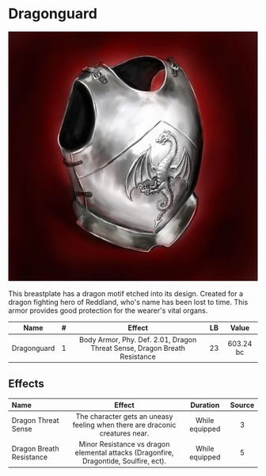 # Dragonguard

![Copyright](Dragonguard.webp)



This breastplate has a dragon motif etched into its design. Created for a dragon fighting hero of Reddland, who's name has been lost to time. This armor provides good protection for the wearer's vital organs.



|    Name    | # |                                  Effect                                  | LB |   Value   |
| :---------: | :-: | :-----------------------------------------------------------------------: | :-: | :-------: |
| Dragonguard | 1 | Body Armor, Phy. Def. 2.01, Dragon Threat Sense, Dragon Breath Resistance | 23 | 603.24 bc |

## Effects

| Name                     |                                        Effect                                        |    Duration    | Source |
| :----------------------- | :-----------------------------------------------------------------------------------: | :------------: | :-----------: |
| Dragon Threat Sense      |     The character gets an uneasy feeling when there are draconic creatures near.     | While equipped |       3       |
| Dragon Breath Resistance | Minor Resistance vs dragon elemental attacks (Dragonfire, Dragontide, Soulfire, ect). | While equipped |       5       |
